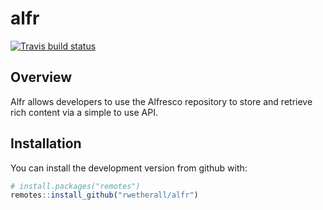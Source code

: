 # alfr

[![Travis build status](https://travis-ci.com/rwetherall/alfr.svg?branch=master)](https://travis-ci.com/rwetherall/alfr)

## Overview

Alfr allows developers to use the Alfresco repository to store and retrieve rich content via a simple to use API.

## Installation

You can install the development version from github with:

```r
# install.packages("remotes")
remotes::install_github("rwetherall/alfr")
```
